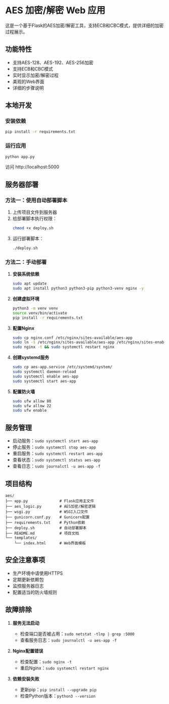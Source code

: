# AES 加密/解密 Web 应用

这是一个基于Flask的AES加密/解密工具，支持ECB和CBC模式，提供详细的加密过程展示。

## 功能特性

- 支持AES-128、AES-192、AES-256加密
- 支持ECB和CBC模式
- 实时显示加密/解密过程
- 美观的Web界面
- 详细的步骤说明

## 本地开发

### 安装依赖
```bash
pip install -r requirements.txt
```

### 运行应用
```bash
python app.py
```

访问 http://localhost:5000

## 服务器部署

### 方法一：使用自动部署脚本

1. 上传项目文件到服务器
2. 给部署脚本执行权限：
   ```bash
   chmod +x deploy.sh
   ```
3. 运行部署脚本：
   ```bash
   ./deploy.sh
   ```

### 方法二：手动部署

1. **安装系统依赖**
   ```bash
   sudo apt update
   sudo apt install python3 python3-pip python3-venv nginx -y
   ```

2. **创建虚拟环境**
   ```bash
   python3 -m venv venv
   source venv/bin/activate
   pip install -r requirements.txt
   ```

3. **配置Nginx**
   ```bash
   sudo cp nginx.conf /etc/nginx/sites-available/aes-app
   sudo ln -s /etc/nginx/sites-available/aes-app /etc/nginx/sites-enabled/
   sudo nginx -t && sudo systemctl restart nginx
   ```

4. **创建systemd服务**
   ```bash
   sudo cp aes-app.service /etc/systemd/system/
   sudo systemctl daemon-reload
   sudo systemctl enable aes-app
   sudo systemctl start aes-app
   ```

5. **配置防火墙**
   ```bash
   sudo ufw allow 80
   sudo ufw allow 22
   sudo ufw enable
   ```

## 服务管理

- 启动服务：`sudo systemctl start aes-app`
- 停止服务：`sudo systemctl stop aes-app`
- 重启服务：`sudo systemctl restart aes-app`
- 查看状态：`sudo systemctl status aes-app`
- 查看日志：`sudo journalctl -u aes-app -f`

## 项目结构

```
aes/
├── app.py              # Flask应用主文件
├── aes_logic.py        # AES加密/解密逻辑
├── wsgi.py             # WSGI入口文件
├── gunicorn.conf.py    # Gunicorn配置
├── requirements.txt    # Python依赖
├── deploy.sh           # 自动部署脚本
├── README.md           # 项目文档
└── templates/
    └── index.html      # Web界面模板
```

## 安全注意事项

- 生产环境中请使用HTTPS
- 定期更新依赖包
- 监控服务器日志
- 配置适当的防火墙规则

## 故障排除

1. **服务无法启动**
   - 检查端口是否被占用：`sudo netstat -tlnp | grep :5000`
   - 查看服务日志：`sudo journalctl -u aes-app -f`

2. **Nginx配置错误**
   - 检查配置：`sudo nginx -t`
   - 重启Nginx：`sudo systemctl restart nginx`

3. **依赖安装失败**
   - 更新pip：`pip install --upgrade pip`
   - 检查Python版本：`python3 --version` 